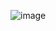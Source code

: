 ![image](https://user-images.githubusercontent.com/37501487/205361711-a723c86e-eb41-4ac9-9a12-681d4ef0e89c.png)
